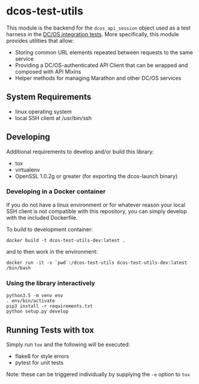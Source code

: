 # dcos-test-utils

This module is the backend for the `dcos_api_session` object used as a test harness in the [DC/OS integration tests](http://github.com/dcos/dcos/tree/master/packages/dcos-integration-test/extra). More specifically, this module provides utilities that allow:
* Storing common URL elements repeated between requests to the same service
* Providing a DC/OS-authenticated API Client that can be wrapped and composed with API Mixins
* Helper methods for managing Marathon and other DC/OS services

## System Requirements
* linux operating system
* local SSH client at /usr/bin/ssh

## Developing
Additional requirements to develop and/or build this library:
* tox
* virtualenv
* OpenSSL 1.0.2g or greater (for exporting the dcos-launch binary)

### Developing in a Docker container
If you do not have a linux environment or for whatever reason your local SSH client is not compatible with this repository, you can simply develop with the included Dockerfile.

To build to development container:
```
docker build -t dcos-test-utils-dev:latest .
```
and to then work in the environment:
```
docker run -it -v `pwd`:/dcos-test-utils dcos-test-utils-dev:latest /bin/bash
```

### Using the library interactively
```
python3.5 -m venv env
. env/bin/activate
pip3 install -r requirements.txt
python setup.py develop
```

## Running Tests with tox
Simply run `tox` and the following will be executed:
* flake8 for style errors
* pytest for unit tests

Note: these can be triggered individually by supplying the `-e` option to `tox`
